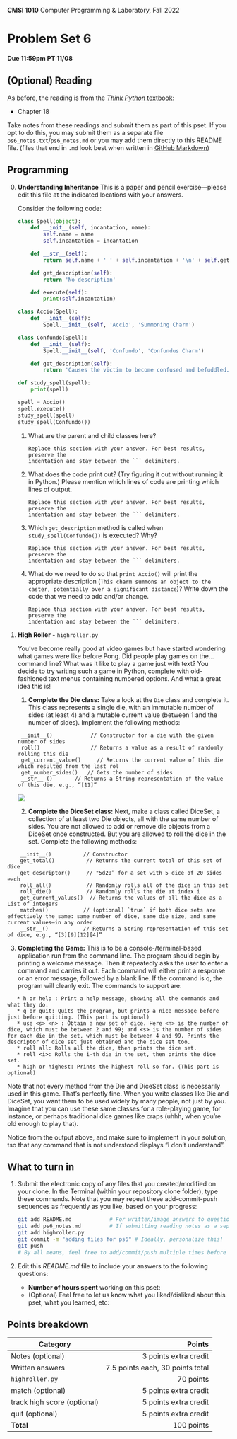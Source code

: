 **CMSI 1010** Computer Programming & Laboratory, Fall 2022

# Problem Set 6
**Due 11:59pm PT 11/08**

## (Optional) Reading
As before, the reading is from the [_Think Python_ textbook](http://greenteapress.com/thinkpython2/thinkpython2.pdf):
* Chapter 18

Take notes from these readings and submit them as part of this pset. If you opt to do this, you may submit them as a separate file `ps6_notes.txt`/`ps6_notes.md` or you may add them directly to this README file. (files that end in `.md` look best when written in [GitHub Markdown](https://guides.github.com/features/mastering-markdown/))

## Programming

0. **Understanding Inheritance**
    This is a paper and pencil exercise—please edit this file at the indicated locations with your answers.

    Consider the following code:

    ```python
    class Spell(object):
        def __init__(self, incantation, name):
            self.name = name
            self.incantation = incantation

        def __str__(self):
            return self.name + ' ' + self.incantation + '\n' + self.get_description()

        def get_description(self):
            return 'No description'

        def execute(self):
            print(self.incantation)

    class Accio(Spell):
        def __init__(self):
            Spell.__init__(self, 'Accio', 'Summoning Charm')

    class Confundo(Spell):
        def __init__(self):
            Spell.__init__(self, 'Confundo', 'Confundus Charm')

        def get_description(self):
            return 'Causes the victim to become confused and befuddled.'

    def study_spell(spell):
        print(spell)

    spell = Accio()
    spell.execute()
    study_spell(spell)
    study_spell(Confundo())
    ```

    1. What are the parent and child classes here?

        ```
        Replace this section with your answer. For best results, preserve the
        indentation and stay between the ``` delimiters.
        ```

    2. What does the code print out? (Try figuring it out without running it in Python.) Please mention which lines of code are printing which lines of output.

        ```
        Replace this section with your answer. For best results, preserve the
        indentation and stay between the ``` delimiters.
        ```

    3. Which `get_description` method is called when `study_spell(Confundo())` is executed? Why?

        ```
        Replace this section with your answer. For best results, preserve the
        indentation and stay between the ``` delimiters.
        ```

    4. What do we need to do so that `print Accio()` will print the appropriate description (`This charm summons an object to the caster, potentially over a significant distance`)?  Write down the code that we need to add and/or change.

        ```
        Replace this section with your answer. For best results, preserve the
        indentation and stay between the ``` delimiters.
        ```

1. **High Roller** - `highroller.py`

    You’ve become really good at video games but have started wondering what games were like before Pong. Did people play games on the... command line? What was it like to play a game just with text? You decide to try writing such a game in Python, complete with old-fashioned text menus containing numbered options. And what a great idea this is! 

    
    1. **Complete the Die class:** Take a look at the `Die` class and complete it. This class represents a single die, with an immutable number of sides (at least 4) and a mutable current value (between 1 and the number of sides). Implement the following methods:
     ```
      __init__()            // Constructor for a die with the given number of sides
      roll()                // Returns a value as a result of randomly rolling this die
      get_current_value()     // Returns the current value of this die which resulted from the last rol
      get_number_sides()   // Gets the number of sides
      __str__ ()       // Returns a String representation of the value of this die, e.g., “[11]”
   ```
    
    ![](dice.png)
    
    2. **Complete the DiceSet class:** Next, make a class called DiceSet, a collection of at least two Die objects, all with the same number
of sides. You are not allowed to add or remove die objects from a DiceSet once constructed. But you are allowed to roll the dice in the set. Complete the following methods:
```
    __init__()          // Constructor
    get_total()          // Returns the current total of this set of dice
    get_descriptor()     // "5d20” for a set with 5 dice of 20 sides each
    roll_all()           // Randomly rolls all of the dice in this set
    roll_die()           // Randomly rolls the die at index i
    get_current_values()  // Returns the values of all the dice as a List of integers
    matches()           // (optional) `true` if both dice sets are effectively the same: same number of dice, same die size, and same current values—in any order
    __str__()           // Returns a String representation of this set of dice, e.g., “[3][9][12][4]”
```
    
   3. **Completing the Game:** This is to be a console-/terminal-based application run from the command line. The program should begin by printing a welcome message. Then it repeatedly asks the user to enter a command and carries it out. Each command will either print a response or an error message, followed by a blank line. If the command is q, the program will cleanly exit. The commands to support are:
 ```   
    * h or help : Print a help message, showing all the commands and what they do.
    * q or quit: Quits the program, but prints a nice message before just before quitting. (This part is optional)
    * use <s> <n> : Obtain a new set of dice. Here <n> is the number of dice, which must be between 2 and 99; and <s> is the number of sides for each die in the set, which must be between 4 and 99. Prints the descriptor of dice set just obtained and the dice set too.
    * roll all: Rolls all the dice, then prints the dice set.
    * roll <i>: Rolls the i-th die in the set, then prints the dice set.
    * high or highest: Prints the highest roll so far. (This part is optional)
```  
  Note that not every method from the Die and DiceSet class is necessarily used in this game. That’s perfectly fine. When you write classes like Die and DiceSet, you want them to be used widely by many people, not just by you. Imagine that you can use these same classes for a role-playing game, for instance, or perhaps traditional dice games like craps (uhhh, when you’re old enough to play that). 
  
  Notice from the output above, and make sure to implement in your solution, tso that any command that is not understood displays “I don’t understand”.


## What to turn in
1. Submit the electronic copy of any files that you created/modified on your clone. In the Terminal (within your repository clone folder), type these commands. Note that you may repeat these add-commit-push sequences as frequently as you like, based on your progress:
    ```bash
    git add README.md            # For written/image answers to questions.
    git add ps6_notes.md         # If submitting reading notes as a separate file.
    git add highroller.py
    git commit -m "adding files for ps6" # Ideally, personalize this!
    git push
    # By all means, feel free to add/commit/push multiple times before the due date.
    ```

2. Edit this _README.md_ file to include your answers to the following questions:
    * **Number of hours spent** working on this pset:
    * (Optional) Feel free to let us know what you liked/disliked about this pset, what you learned, etc:

## Points breakdown
| Category | Points |
| -------- | -----: |
| Notes (optional) | 3 points extra credit |
| Written answers | 7.5 points each, 30 points total |
| `highroller.py` | 70 points |
| match (optional) | 5 points extra credit |
| track high score (optional) | 5 points extra credit |
| quit (optional)| 5 points extra credit |
| **Total** | 100 points |

